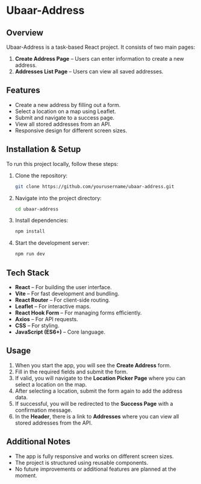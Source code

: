 # Ubaar-Address

## Overview

Ubaar-Address is a task-based React project. It consists of two main pages:

1. **Create Address Page** – Users can enter information to create a new address.
2. **Addresses List Page** – Users can view all saved addresses.

## Features

- Create a new address by filling out a form.
- Select a location on a map using Leaflet.
- Submit and navigate to a success page.
- View all stored addresses from an API.
- Responsive design for different screen sizes.

## Installation & Setup

To run this project locally, follow these steps:

1. Clone the repository:
   ```sh
   git clone https://github.com/yourusername/ubaar-address.git
   ```
2. Navigate into the project directory:
   ```sh
   cd ubaar-address
   ```
3. Install dependencies:
   ```sh
   npm install
   ```
4. Start the development server:
   ```sh
   npm run dev
   ```

## Tech Stack

- **React** – For building the user interface.
- **Vite** – For fast development and bundling.
- **React Router** – For client-side routing.
- **Leaflet** – For interactive maps.
- **React Hook Form** – For managing forms efficiently.
- **Axios** – For API requests.
- **CSS** – For styling.
- **JavaScript (ES6+)** – Core language.

## Usage

1. When you start the app, you will see the **Create Address** form.
2. Fill in the required fields and submit the form.
3. If valid, you will navigate to the **Location Picker Page** where you can select a location on the map.
4. After selecting a location, submit the form again to add the address data.
5. If successful, you will be redirected to the **Success Page** with a confirmation message.
6. In the **Header**, there is a link to **Addresses** where you can view all stored addresses from the API.

## Additional Notes

- The app is fully responsive and works on different screen sizes.
- The project is structured using reusable components.
- No future improvements or additional features are planned at the moment.
